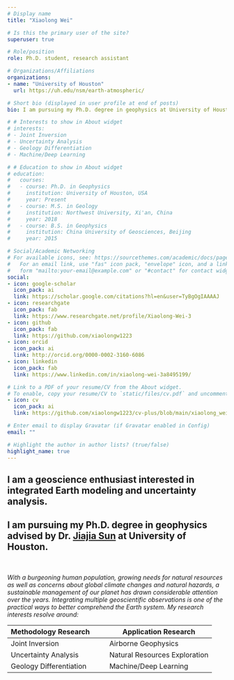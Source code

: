 ```yaml
---
# Display name
title: "Xiaolong Wei"

# Is this the primary user of the site?
superuser: true

# Role/position
role: Ph.D. student, research assistant

# Organizations/Affiliations
organizations:
- name: "University of Houston"
  url: https://uh.edu/nsm/earth-atmospheric/

# Short bio (displayed in user profile at end of posts)
bio: I am pursuing my Ph.D. degree in geophysics at University of Houston

# # Interests to show in About widget
# interests:
# - Joint Inversion
# - Uncertainty Analysis
# - Geology Differentiation
# - Machine/Deep Learning

# # Education to show in About widget
# education:
#   courses:
#   - course: Ph.D. in Geophysics
#     institution: University of Houston, USA
#     year: Present
#   - course: M.S. in Geology
#     institution: Northwest University, Xi'an, China
#     year: 2018
#   - course: B.S. in Geophysics
#     institution: China University of Geosciences, Beijing
#     year: 2015

# Social/Academic Networking
# For available icons, see: https://sourcethemes.com/academic/docs/page-builder/#icons
#   For an email link, use "fas" icon pack, "envelope" icon, and a link in the
#   form "mailto:your-email@example.com" or "#contact" for contact widget.
social:
- icon: google-scholar
  icon_pack: ai
  link: https://scholar.google.com/citations?hl=en&user=TyBgOgIAAAAJ
- icon: researchgate
  icon_pack: fab
  link: https://www.researchgate.net/profile/Xiaolong-Wei-3
- icon: github
  icon_pack: fab
  link: https://github.com/xiaolongw1223
- icon: orcid
  icon_pack: ai
  link: http://orcid.org/0000-0002-3160-6086
- icon: linkedin
  icon_pack: fab
  link: https://www.linkedin.com/in/xiaolong-wei-3a8495199/

# Link to a PDF of your resume/CV from the About widget.
# To enable, copy your resume/CV to `static/files/cv.pdf` and uncomment the lines below.
- icon: cv
  icon_pack: ai
  link: https://github.com/xiaolongw1223/cv-plus/blob/main/xiaolong_wei_cv_english.pdf

# Enter email to display Gravatar (if Gravatar enabled in Config)
email: ""

# Highlight the author in author lists? (true/false)
highlight_name: true
---
```


## I am a geoscience enthusiast interested in integrated Earth modeling and uncertainty analysis.

## I am pursuing my Ph.D. degree in geophysics advised by Dr. [Jiajia Sun](https://sites.google.com/view/jiajiasun) at University of Houston.

<br>

*With a burgeoning human population, growing needs for natural resources as well as concerns about global climate changes and natural hazards, a sustainable management of our planet has drawn considerable attention over the years. Integrating multiple geoscientific observations is one of the practical ways to better comprehend the Earth system. My research interests resolve around:*

| **Methodology Research** | &nbsp;&nbsp;&nbsp; | **Application Research**      |
| ------------------------ | ------------------ | ----------------------------- |
| Joint Inversion          |                    | Airborne Geophysics           |
| Uncertainty Analysis     |                    | Natural Resources Exploration |
| Geology Differentiation  |                    | Machine/Deep Learning         |


<!-- I am pursuing my Ph.D. degree in geophysics advised by Dr. [Jiajia Sun](https://sites.google.com/view/jiajiasun) in the [Department of Earth and Atmospheric Sciences](https://uh.edu/nsm/earth-atmospheric/) at University of Houston. I obtained my M.S. in geology in 2018 at [Northwest University](https://www.nwu.edu.cn/), Xi'an, China, and B.S. in geophysics in 2015 at [China University of Geosciences](https://www.cugb.edu.cn/) in Beijing.

With a burgeoning human population, growing needs for natural resources as well as concerns about global climate changes and natural hazards, a sustainable management of our planet has drawn considerable attention over the years. Integrating multiple geoscientific observations is one of the practical ways to better comprehend the Earth system. My research interests resolve around the theme of integrated Earth modeling and uncertainty analysis to investigate, understand and monitor various subsurface scenarios. My research interdisciplinarily utilizes, though by far not all, optimization, Monte Carlo, geostatistics, pattern recognition and mineralogy. I am currently working on the 3D Monte Carlo inversion and [critical mineral](https://www.usgs.gov/news/national-news-release/us-geological-survey-releases-2022-list-critical-minerals#:~:text=The%20Energy%20Act%20of%202020%20defines%20a%20%E2%80%9Ccritical%20mineral%E2%80%9D%20as,supply%20chain%20vulnerable%20to%20disruption.) exploration using potential field (i.e., gravity, gradiometry and magnetic) and petrophysical (i.e., rock samples and drillhole) data.

**Methodology Research:** a. Joint Inversion, b. Uncertainty Analysis, c. Geology Differentiation

**Application Research:** a. Airborne Geophysics, b. Natural Resources Exploration, c. Machine/Deep Learning -->
